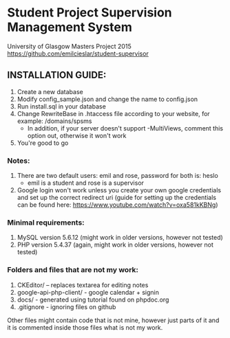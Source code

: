 # Student Project Supervision Management System
University of Glasgow Masters Project 2015
https://github.com/emilcieslar/student-supervisor

## INSTALLATION GUIDE:

1. Create a new database
2. Modify config_sample.json and change the name to config.json
3. Run install.sql in your database
4. Change RewriteBase in .htaccess file according to your website, for example: /domains/spsms
   - In addition, if your server doesn't support -MultiViews, comment this option out, otherwise it won't work
5. You're good to go


### Notes:
1. There are two default users: emil and rose, password for both is: heslo
   - emil is a student and rose is a supervisor
2. Google login won't work unless you create your own google credentials and set up the correct redirect uri (guide for setting up the credentials can be found here: https://www.youtube.com/watch?v=oxa581kKBNg)


### Minimal requirements:
1. MySQL version 5.6.12 (might work in older versions, however not tested)
2. PHP version 5.4.37 (again, might work in older versions, however not tested)


### Folders and files that are not my work:
1. CKEditor/ – replaces textarea for editing notes
2. google-api-php-client/ - google calendar + signin
3. docs/ - generated using tutorial found on phpdoc.org
4. .gitignore - ignoring files on github

Other files might contain code that is not mine, however just parts of it and it is commented inside those files what is not my work.
